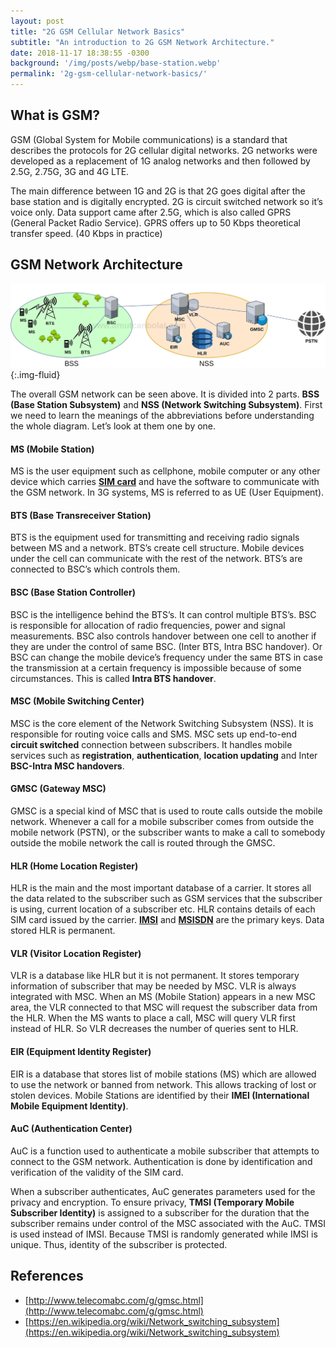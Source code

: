 ```yaml
---
layout: post
title: "2G GSM Cellular Network Basics"
subtitle: "An introduction to 2G GSM Network Architecture."
date: 2018-11-17 18:38:55 -0300
background: '/img/posts/webp/base-station.webp'
permalink: '2g-gsm-cellular-network-basics/'
---
```


## What is GSM?

GSM (Global System for Mobile communications) is a standard that describes the protocols for 2G cellular digital networks. 2G networks were developed as a replacement of 1G analog networks and then followed by 2.5G, 2.75G, 3G and 4G LTE.

The main difference between 1G and 2G is that 2G goes digital after the base station and is digitally encrypted. 2G is circuit switched network so it’s voice only. Data support came after 2.5G, which is also called GPRS (General Packet Radio Service). GPRS offers up to 50 Kbps theoretical transfer speed. (40 Kbps in practice)

## GSM Network Architecture


![GSM Network Diagram](/img/posts/webp/GSM-Network-Diagram.webp){:.img-fluid}

The overall GSM network can be seen above. It is divided into 2 parts. **BSS (Base Station Subsystem)** and **NSS (Network Switching Subsystem)**. First we need to learn the meanings of the abbreviations before understanding the whole diagram. Let’s look at them one by one.


#### MS (Mobile Station)

MS is the user equipment such as cellphone, mobile computer or any other device which carries [**SIM card**](/sim-card-basics) and have the software to communicate with the GSM network. In 3G systems, MS is referred to as UE (User Equipment).

#### BTS (Base Transreceiver Station)

BTS is the equipment used for transmitting and receiving radio signals between MS and a network. BTS’s create cell structure. Mobile devices under the cell can communicate with the rest of the network. BTS’s are connected to BSC’s which controls them.

#### BSC (Base Station Controller)

BSC is the intelligence behind the BTS’s. It can control multiple BTS’s. BSC is responsible for allocation of radio frequencies, power and signal measurements. BSC also controls handover between one cell to another if they are under the control of same BSC. (Inter BTS, Intra BSC handover). Or BSC can change the mobile device’s frequency under the same BTS in case the transmission at a certain frequency is impossible because of some circumstances. This is called **Intra BTS handover**.

#### MSC (Mobile Switching Center)

MSC is the core element of the Network Switching Subsystem (NSS). It is responsible for routing voice calls and SMS. MSC sets up end-to-end **circuit switched** connection between subscribers. It handles mobile services such as **registration**, **authentication**, **location updating** and Inter **BSC-Intra MSC handovers**.

#### GMSC (Gateway MSC)

GMSC is a special kind of MSC that is used to route calls outside the mobile network. Whenever a call for a mobile subscriber comes from outside the mobile network (PSTN), or the subscriber wants to make a call to somebody outside the mobile network the call is routed through the GMSC.

#### HLR (Home Location Register)

HLR is the main and the most important database of a carrier. It stores all the data related to the subscriber such as GSM services that the subscriber is using, current location of a subscriber etc.
HLR contains details of each SIM card issued by the carrier. [**IMSI**](/sim-card-basics) and [**MSISDN**](/sim-card-basics) are the primary keys. Data stored HLR is permanent.

#### VLR (Visitor Location Register)

VLR is a database like HLR but it is not permanent. It stores temporary information of subscriber that may be needed by MSC. VLR is always integrated with MSC. When an MS (Mobile Station) appears in a new MSC area, the VLR connected to that MSC will request the subscriber data from the HLR. When the MS wants to place a call, MSC will query VLR first instead of HLR. So VLR decreases the number of queries sent to HLR.

#### EIR (Equipment Identity Register)

EIR is a database that stores list of mobile stations (MS) which are allowed to use the network or banned from network. This allows tracking of lost or stolen devices. Mobile Stations are identified by their **IMEI (International Mobile Equipment Identity)**.

#### AuC (Authentication Center)

AuC is a function used to authenticate a mobile subscriber that attempts to connect to the GSM network. Authentication is done by identification and verification of the validity of the SIM card.

When a subscriber authenticates, AuC generates parameters used for the privacy and encryption. To ensure privacy, **TMSI (Temporary Mobile Subscriber Identity)** is assigned to a subscriber for the duration that the subscriber remains under control of the MSC associated with the AuC. TMSI is used instead of IMSI. Because TMSI is randomly generated while IMSI is unique. Thus, identity of the subscriber is protected.

## References

- [http://www.telecomabc.com/g/gmsc.html](http://www.telecomabc.com/g/gmsc.html)
- [https://en.wikipedia.org/wiki/Network_switching_subsystem](https://en.wikipedia.org/wiki/Network_switching_subsystem)